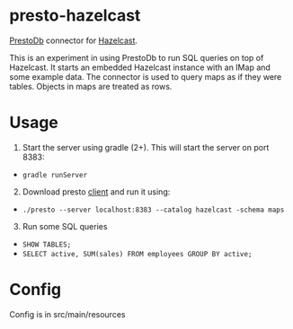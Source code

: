 presto-hazelcast
================


[PrestoDb](http://prestodb.io/) connector for [Hazelcast](http://hazelcast.org/).

This is an experiment in using PrestoDb to run SQL queries on top of Hazelcast. It starts an embedded Hazelcast instance with an IMap and some example data. The connector is used to query maps as if they were tables. Objects in maps are treated as rows.

Usage
================

1. Start the server using gradle (2+). This will start the server on port 8383:

 - `gradle runServer`
 
2. Download presto [client](http://prestodb.io/docs/current/installation/cli.html) and run it using:

 - `./presto --server localhost:8383 --catalog hazelcast -schema maps` 

3. Run some SQL queries

 - `SHOW TABLES;` 
 - `SELECT active, SUM(sales) FROM employees GROUP BY active;`


Config
================

Config is in src/main/resources

